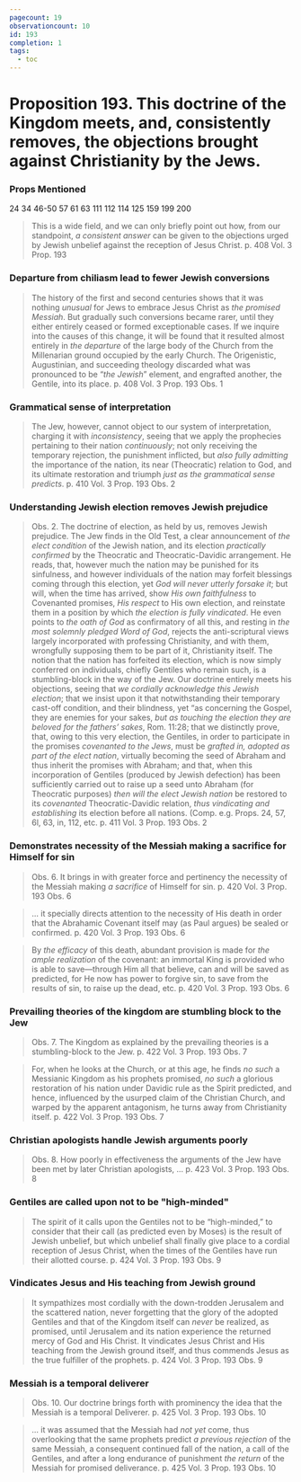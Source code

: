 ```yaml
---
pagecount: 19
observationcount: 10
id: 193
completion: 1
tags:
  - toc
---
```

# Proposition 193. This doctrine of the Kingdom meets, and, consistently removes, the objections brought against Christianity by the Jews.

### Props Mentioned
24 34 46-50 57 61 63 111 112 114 125 159 199 200

>This is a wide field, and we can only briefly point out how, from our standpoint, *a consistent answer* can be given to the objections urged by Jewish unbelief against the reception of Jesus Christ.
>p. 408 Vol. 3 Prop. 193
### Departure from chiliasm lead to fewer Jewish conversions
>The history of the first and second centuries shows that it was nothing *unusual* for Jews to embrace Jesus Christ as *the promised Messiah*. But gradually such conversions became rarer, until they either entirely ceased or formed exceptionable cases. If we inquire into the causes of this change, it will be found that it resulted almost entirely in *the departure* of the large body of the Church from the Millenarian ground occupied by the early Church. The Origenistic, Augustinian, and succeeding theology discarded what was pronounced to be “*the Jewish*” element, and engrafted another, the Gentile, into its place.
>p. 408 Vol. 3 Prop. 193 Obs. 1
### Grammatical sense of interpretation
>The Jew, however, cannot object to our system of interpretation, charging it with *inconsistency*, seeing that we apply the prophecies pertaining to their nation *continuously*; not only receiving the temporary rejection, the punishment inflicted, but *also fully admitting* the importance of the nation, its near (Theocratic) relation to God, and its ultimate restoration and triumph *just as the grammatical sense predicts*.
>p. 410 Vol. 3 Prop. 193 Obs. 2
### Understanding Jewish election removes Jewish prejudice
>Obs. 2. The doctrine of election, as held by us, removes Jewish prejudice. The Jew finds in the Old Test, a clear announcement of *the elect condition* of the Jewish nation, and its election *practically confirmed* by the Theocratic and Theocratic-Davidic arrangement. He reads, that, however much the nation may be punished for its sinfulness, and however individuals of the nation may forfeit blessings coming through this election, yet *God will never utterly forsake it*; but will, when the time has arrived, show *His own faithfulness* to Covenanted promises, *His respect* to His own election, and reinstate them in a position by which *the election is fully vindicated*. He even points to *the oath of God* as confirmatory of all this, and resting in *the most solemnly pledged Word of God*, rejects the anti-scriptural views largely incorporated with professing Christianity, and with them, wrongfully supposing them to be part of it, Christianity itself. The notion that the nation has forfeited its election, which is now simply conferred on individuals, chiefly Gentiles who remain such, is a stumbling-block in the way of the Jew. Our doctrine entirely meets his objections, seeing that *we cordially acknowledge this Jewish election*; that we insist upon it that notwithstanding their temporary cast-off condition, and their blindness, yet “as concerning the Gospel, they are enemies for your sakes, *but as touching the election they are beloved for the fathers’ sakes*, Rom. 11:28; that we distinctly prove, that, owing to this very election, the Gentiles, in order to participate in the promises *covenanted to the Jews*, must be *grafted in, adopted as part of the elect nation*, virtually becoming the seed of Abraham and thus inherit the promises with Abraham; and that, when this incorporation of Gentiles (produced by Jewish defection) has been sufficiently carried out to raise up a seed unto Abraham (for Theocratic purposes) *then will the elect Jewish nation* be restored to its *covenanted* Theocratic-Davidic relation, *thus vindicating and establishing* its election before all nations. (Comp. e.g. Props. 24, 57, 6l, 63, in, 112, etc.
>p. 411 Vol. 3 Prop. 193 Obs. 2
### Demonstrates necessity of the Messiah making a sacrifice for Himself for sin
>Obs. 6. It brings in with greater force and pertinency the necessity of the Messiah making *a sacrifice* of Himself for sin.
>p. 420 Vol. 3 Prop. 193 Obs. 6

>... it specially directs attention to the necessity of His death in order that the Abrahamic Covenant itself may (as Paul argues) be sealed or confirmed.
>p. 420 Vol. 3 Prop. 193 Obs. 6

>By *the efficacy* of this death, abundant provision is made for *the ample realization* of the covenant: an immortal King is provided who is able to save—through Him all that believe, can and will be saved as predicted, for He now has power to forgive sin, to save from the results of sin, to raise up the dead, etc.
>p. 420 Vol. 3 Prop. 193 Obs. 6
### Prevailing theories of the kingdom are stumbling block to the Jew
>Obs. 7. The Kingdom as explained by the prevailing theories is a stumbling-block to the Jew.
>p. 422 Vol. 3 Prop. 193 Obs. 7

>For, when he looks at the Church, or at this age, he finds *no such* a Messianic Kingdom as his prophets promised, *no such* a glorious restoration of his nation under Davidic rule as the Spirit predicted, and hence, influenced by the usurped claim of the Christian Church, and warped by the apparent antagonism, he turns away from Christianity itself.
>p. 422 Vol. 3 Prop. 193 Obs. 7
### Christian apologists handle Jewish arguments poorly
>Obs. 8. How poorly in effectiveness the arguments of the Jew have been met by later Christian apologists, ...
>p. 423 Vol. 3 Prop. 193 Obs. 8
### Gentiles are called upon not to be "high-minded"
>The spirit of it calls upon the Gentiles not to be “high-minded,” to consider that their call (as predicted even by Moses) is the result of Jewish unbelief, but which unbelief shall finally give place to a cordial reception of Jesus Christ, when the times of the Gentiles have run their allotted course.
>p. 424 Vol. 3 Prop. 193 Obs. 9
### Vindicates Jesus and His teaching from Jewish ground
>It sympathizes most cordially with the down-trodden Jerusalem and the scattered nation, never forgetting that the glory of the adopted Gentiles and that of the Kingdom itself can *never* be realized, as promised, until Jerusalem and its nation experience the returned mercy of God and His Christ. It vindicates Jesus Christ and His teaching from the Jewish ground itself, and thus commends Jesus as the true fulfiller of the prophets.
>p. 424 Vol. 3 Prop. 193 Obs. 9
### Messiah is a temporal deliverer
>Obs. 10. Our doctrine brings forth with prominency the idea that the Messiah is a temporal Deliverer.
>p. 425 Vol. 3 Prop. 193 Obs. 10

>... it was assumed that the Messiah had *not yet* come, thus overlooking that the same prophets predict *a previous rejection* of the same Messiah, a consequent continued fall of the nation, a call of the Gentiles, and after a long endurance of punishment *the return* of the Messiah for promised deliverance.
>p. 425 Vol. 3 Prop. 193 Obs. 10

 

